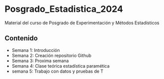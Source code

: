 # Posgrado_Estadistica_2024
Material del curso de Posgrado de Experimentación y Métodos Estadísticos

## Contenido 

+ Semana 1: Introducción
+ Semana 2: Creación repositorio Github
+ Semana 3: Proxima semana
+ Semana 4: Clase teórica estadística paramética 
+ semana 5: Trabajo con datos y pruebas de T
